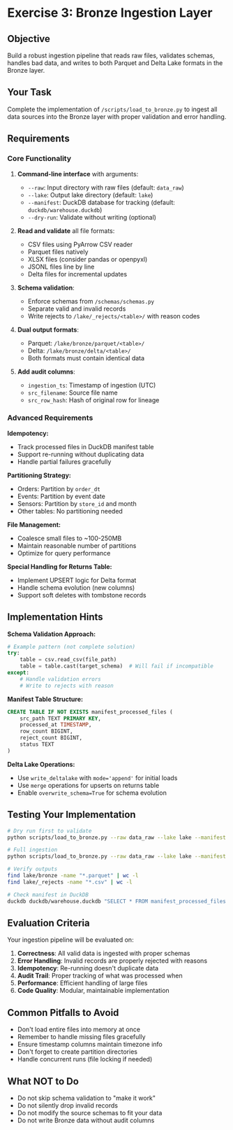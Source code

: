 # Exercise 3: Bronze Ingestion Layer

## Objective
Build a robust ingestion pipeline that reads raw files, validates schemas, handles bad data, and writes to both Parquet and Delta Lake formats in the Bronze layer.

## Your Task
Complete the implementation of `/scripts/load_to_bronze.py` to ingest all data sources into the Bronze layer with proper validation and error handling.

## Requirements

### Core Functionality
1. **Command-line interface** with arguments:
   - `--raw`: Input directory with raw files (default: `data_raw`)
   - `--lake`: Output lake directory (default: `lake`)
   - `--manifest`: DuckDB database for tracking (default: `duckdb/warehouse.duckdb`)
   - `--dry-run`: Validate without writing (optional)

2. **Read and validate** all file formats:
   - CSV files using PyArrow CSV reader
   - Parquet files natively
   - XLSX files (consider pandas or openpyxl)
   - JSONL files line by line
   - Delta files for incremental updates

3. **Schema validation**:
   - Enforce schemas from `/schemas/schemas.py`
   - Separate valid and invalid records
   - Write rejects to `/lake/_rejects/<table>/` with reason codes

4. **Dual output formats**:
   - Parquet: `/lake/bronze/parquet/<table>/`
   - Delta: `/lake/bronze/delta/<table>/`
   - Both formats must contain identical data

5. **Add audit columns**:
   - `ingestion_ts`: Timestamp of ingestion (UTC)
   - `src_filename`: Source file name
   - `src_row_hash`: Hash of original row for lineage

### Advanced Requirements

**Idempotency:**
- Track processed files in DuckDB manifest table
- Support re-running without duplicating data
- Handle partial failures gracefully

**Partitioning Strategy:**
- Orders: Partition by `order_dt`
- Events: Partition by event date
- Sensors: Partition by `store_id` and month
- Other tables: No partitioning needed

**File Management:**
- Coalesce small files to ~100-250MB
- Maintain reasonable number of partitions
- Optimize for query performance

**Special Handling for Returns Table:**
- Implement UPSERT logic for Delta format
- Handle schema evolution (new columns)
- Support soft deletes with tombstone records

## Implementation Hints

**Schema Validation Approach:**
```python
# Example pattern (not complete solution)
try:
    table = csv.read_csv(file_path)
    table = table.cast(target_schema)  # Will fail if incompatible
except:
    # Handle validation errors
    # Write to rejects with reason
```

**Manifest Table Structure:**
```sql
CREATE TABLE IF NOT EXISTS manifest_processed_files (
    src_path TEXT PRIMARY KEY,
    processed_at TIMESTAMP,
    row_count BIGINT,
    reject_count BIGINT,
    status TEXT
)
```

**Delta Lake Operations:**
- Use `write_deltalake` with `mode='append'` for initial loads
- Use `merge` operations for upserts on returns table
- Enable `overwrite_schema=True` for schema evolution

## Testing Your Implementation

```bash
# Dry run first to validate
python scripts/load_to_bronze.py --raw data_raw --lake lake --manifest duckdb/warehouse.duckdb --dry-run

# Full ingestion
python scripts/load_to_bronze.py --raw data_raw --lake lake --manifest duckdb/warehouse.duckdb

# Verify outputs
find lake/bronze -name "*.parquet" | wc -l
find lake/_rejects -name "*.csv" | wc -l

# Check manifest in DuckDB
duckdb duckdb/warehouse.duckdb "SELECT * FROM manifest_processed_files LIMIT 5"
```

## Evaluation Criteria

Your ingestion pipeline will be evaluated on:
1. **Correctness**: All valid data is ingested with proper schemas
2. **Error Handling**: Invalid records are properly rejected with reasons
3. **Idempotency**: Re-running doesn't duplicate data
4. **Audit Trail**: Proper tracking of what was processed when
5. **Performance**: Efficient handling of large files
6. **Code Quality**: Modular, maintainable implementation

## Common Pitfalls to Avoid
- Don't load entire files into memory at once
- Remember to handle missing files gracefully
- Ensure timestamp columns maintain timezone info
- Don't forget to create partition directories
- Handle concurrent runs (file locking if needed)

## What NOT to Do
- Do not skip schema validation to "make it work"
- Do not silently drop invalid records
- Do not modify the source schemas to fit your data
- Do not write Bronze data without audit columns

